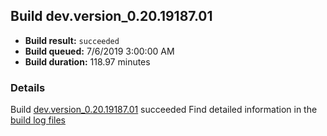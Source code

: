 ## Build dev.version_0.20.19187.01
- **Build result:** `succeeded`
- **Build queued:** 7/6/2019 3:00:00 AM
- **Build duration:** 118.97 minutes
### Details
Build [dev.version_0.20.19187.01](https://winappstudio.visualstudio.com/web/build.aspx?pcguid=a4ef43be-68ce-4195-a619-079b4d9834c2&builduri=vstfs%3a%2f%2f%2fBuild%2fBuild%2f29221) succeeded
Find detailed information in the [build log files](https://uwpctdiags.blob.core.windows.net/buildlogs/dev.version_0.20.19187.01_logs.zip)
